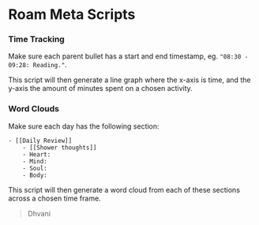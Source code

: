 # Roam Meta Scripts

### Time Tracking

Make sure each parent bullet has a start and end timestamp, eg. `"08:30 - 09:28: Reading."`.

This script will then generate a line graph where the x-axis is time, and the y-axis the amount of minutes spent on a chosen activity.


### Word Clouds

Make sure each day has the following section:
```
- [[Daily Review]]
    - [[Shower thoughts]]
    - Heart:
    - Mind:        
    - Soul:
    - Body:
```

This script will then generate a word cloud from each of these sections across a chosen time frame.

> Dhvani
